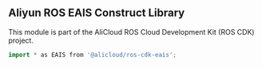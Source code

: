 ## Aliyun ROS EAIS Construct Library

This module is part of the AliCloud ROS Cloud Development Kit (ROS CDK) project.

```go
import * as EAIS from '@alicloud/ros-cdk-eais';
```

